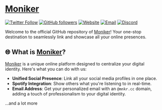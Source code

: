 # [Moniker](https://mnkr.cc)

[![Twitter Follow](https://img.shields.io/twitter/follow/mnkrcc?style=flat&logo=x&logoColor=ffffff&labelColor=090C16&color=FFADC6)](https://twitter.com/mnkrcc)
[![GitHub followers](https://img.shields.io/github/followers/mnkrcc?label=Github%20Followers&logo=github&labelColor=090C16&color=FFADC6)](https://github.com/mnkrcc?tab=followers)
[![Website](https://img.shields.io/website-up-down-green-red/http/mnkr.cc.svg?label=Website%20Status&labelColor=090C16&color=FFADC6)](https://mnkr.cc)
[![Email](https://img.shields.io/badge/Email-help%40mnkr.cc-FFADC6?style=flat&labelColor=090C16&logo=gmail&logoColor=ffffff)](mailto:help@mnkr.cc)
[![Discord](https://img.shields.io/discord/1141826875753250959?label=Discord&labelColor=090C16&color=FFADC6&logo=discord&logoColor=ffffff)](https://discord.gg/private-for-now)

Welcome to the official GitHub repository of [Moniker](https://mnkr.cc)! Your one-stop destination to seamlessly link and showcase all your online presences.

## 🌐 What is [Moniker](https://mnkr.cc)?

[Moniker](https://mnkr.cc) is a unique online platform designed to centralize your digital identity. Here's what you can do with us:

- **Unified Social Presence**: Link all your social media profiles in one place.
- **Spotify Integration**: Show others what you're listening to in real-time.
- **Email Address**: Get your personalized email with an `@mnkr.cc` domain, adding a touch of professionalism to your digital identity.

...and a lot more
